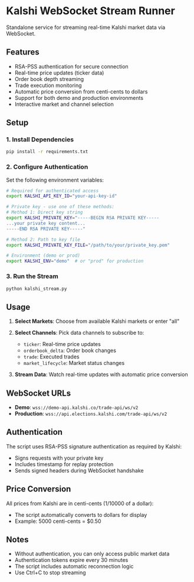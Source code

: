 # Kalshi WebSocket Stream Runner

Standalone service for streaming real-time Kalshi market data via WebSocket.

## Features

- RSA-PSS authentication for secure connection
- Real-time price updates (ticker data)
- Order book depth streaming
- Trade execution monitoring
- Automatic price conversion from centi-cents to dollars
- Support for both demo and production environments
- Interactive market and channel selection

## Setup

### 1. Install Dependencies

```bash
pip install -r requirements.txt
```

### 2. Configure Authentication

Set the following environment variables:

```bash
# Required for authenticated access
export KALSHI_API_KEY_ID="your-api-key-id"

# Private key - use one of these methods:
# Method 1: Direct key string
export KALSHI_PRIVATE_KEY="-----BEGIN RSA PRIVATE KEY-----
...your private key content...
-----END RSA PRIVATE KEY-----"

# Method 2: Path to key file
export KALSHI_PRIVATE_KEY_FILE="/path/to/your/private_key.pem"

# Environment (demo or prod)
export KALSHI_ENV="demo"  # or "prod" for production
```

### 3. Run the Stream

```bash
python kalshi_stream.py
```

## Usage

1. **Select Markets**: Choose from available Kalshi markets or enter "all"
2. **Select Channels**: Pick data channels to subscribe to:
   - `ticker`: Real-time price updates
   - `orderbook_delta`: Order book changes
   - `trade`: Executed trades
   - `market_lifecycle`: Market status changes

3. **Stream Data**: Watch real-time updates with automatic price conversion

## WebSocket URLs

- **Demo**: `wss://demo-api.kalshi.co/trade-api/ws/v2`
- **Production**: `wss://api.elections.kalshi.com/trade-api/ws/v2`

## Authentication

The script uses RSA-PSS signature authentication as required by Kalshi:
- Signs requests with your private key
- Includes timestamp for replay protection
- Sends signed headers during WebSocket handshake

## Price Conversion

All prices from Kalshi are in centi-cents (1/10000 of a dollar):
- The script automatically converts to dollars for display
- Example: 5000 centi-cents = $0.50

## Notes

- Without authentication, you can only access public market data
- Authentication tokens expire every 30 minutes
- The script includes automatic reconnection logic
- Use Ctrl+C to stop streaming